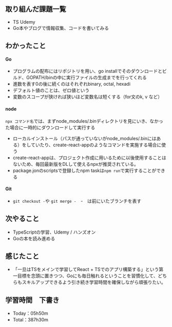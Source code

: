 ## 取り組んだ課題一覧
- TS Udemy
- Go本やブログで情報収集、コードを書いてみる

## わかったこと
#### Go
- プログラムの配布にはリポジトリを用い、go installでそのダウンロードとビルド、GOPATH/binの中に実行ファイルの生成までを行ってくれる
- 進数を表す0の後に続くのはそれぞれbinary, octal, hexadi
- デフォルト値のことは、ゼロ値という
- 変数のスコープが狭ければ狭いほど変数名は短くする（for文のk, v など）

#### node
`npx コマンド名`では、まずnode_modules/.binディレクトリを見にいき、なかった場合に一時的にダウンロードして実行する
- ローカルインストール（パスが通っていないがnode_modules/.binにはある）をしていたり、create-react-appのようなコマンドを実施する場合に使う
- create-react-appは、プロジェクト作成に用いるために以後使用することはないため、毎回最新版をDLして使えるnpxが推奨されている。
- package.jonのscriptsで登録したnpm taskは`npm run`で実行することができる

#### Git
- `git checkout -`や `git merge -`　-　は前にいたブランチを表す
 
## 次やること
- TypeScriptの学習、Udemy / ハンズオン
- Goの本を読み進める

## 感じたこと
- 「一旦はTSをメインで学習してReact + TSでのアプリ構築する」という第一目標を念頭に置きつつ、Goにも毎日触れるということを習慣化して、どちらもスキルアップできるよう引き続き学習時間を確保しながら頑張りたい。

## 学習時間　下書き
- Today：05h50m
- Total：387h30m
